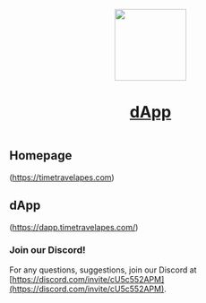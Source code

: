 <p align="center">
  <a href="https://timetravelapes.com">
    <picture>
      <source media="(prefers-color-scheme: dark)" srcset="https://i.ibb.co/YZ11TPJ/Banner.png">
      <img src="https://i.ibb.co/YZ11TPJ/Banner.png" height="128">
    </picture>
    <h1 align="center">dApp</h1>
  </a>
</p>

<p align="center">
<a aria-label="NPM version" href="https://www.npmjs.com/package/next">
    <img alt="" src="https://i.ibb.co/dQKD3v3/Unbenannt-2.jpg">
  </a>
  
 </p>
 
 
## Homepage 

(https://timetravelapes.com) 

## dApp 

(https://dapp.timetravelapes.com/) 



### Join our Discord!

For any questions, suggestions, join our Discord at [https://discord.com/invite/cU5c552APM](https://discord.com/invite/cU5c552APM).
